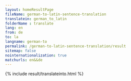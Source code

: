 ```yaml
---
layout: homeResultPage
fileName: german-to-latin-sentence-translation
translatein: german_to_latin
folderName : translate
lang: en
from: de
to: la
langname: german-to
permalink: /german-to-latin-sentence-translation/result
sitemap: false
nointernationalization: true
matchurls: en&&de
---
```

{% include result/translateinto.html %}

<script src="/js/result/translation.js" data-foldername="{{page.folderName}}" data-lang="{{page.lang}}"></script>
